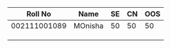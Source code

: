 | Roll No | Name | SE | CN | OOS |
|:-------:|------|----|----|-----|
| 002111001089    | MOnisha     |  50  | 50   | 50    |
|         |      |    |    |     |
|         |      |    |    |     |
|         |      |    |    |     |
